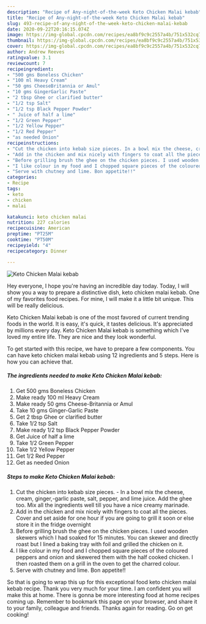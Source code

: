 ```yaml
---
description: "Recipe of Any-night-of-the-week Keto Chicken Malai kebab"
title: "Recipe of Any-night-of-the-week Keto Chicken Malai kebab"
slug: 493-recipe-of-any-night-of-the-week-keto-chicken-malai-kebab
date: 2020-09-22T20:16:15.074Z
image: https://img-global.cpcdn.com/recipes/ea8bf9c9c2557a4b/751x532cq70/keto-chicken-malai-kebab-recipe-main-photo.jpg
thumbnail: https://img-global.cpcdn.com/recipes/ea8bf9c9c2557a4b/751x532cq70/keto-chicken-malai-kebab-recipe-main-photo.jpg
cover: https://img-global.cpcdn.com/recipes/ea8bf9c9c2557a4b/751x532cq70/keto-chicken-malai-kebab-recipe-main-photo.jpg
author: Andrew Reeves
ratingvalue: 3.1
reviewcount: 7
recipeingredient:
- "500 gms Boneless Chicken"
- "100 ml Heavy Cream"
- "50 gms CheeseBritannia or Amul"
- "10 gms GingerGarlic Paste"
- "2 tbsp Ghee or clarified butter"
- "1/2 tsp Salt"
- "1/2 tsp Black Pepper Powder"
- " Juice of half a lime"
- "1/2 Green Pepper"
- "1/2 Yellow Pepper"
- "1/2 Red Pepper"
- "as needed Onion"
recipeinstructions:
- "Cut the chicken into kebab size pieces. In a bowl mix the cheese, cream, ginger,-garlic paste, salt, pepper, and lime juice. Add the ghee too. Mix all the ingredients well till you have a nice creamy marinade."
- "Add in the chicken and mix nicely with fingers to coat all the pieces. Cover and set aside for one hour if you are going to grill it soon or else store it in the fridge overnight"
- "Before grilling brush the ghee on the chicken pieces. I used wooden skewers which I had soaked for 15 minutes. You can skewer and directly roast but I lined a baking tray with foil and grilled the chicken on it."
- "I like colour in my food and I chopped square pieces of the coloured peppers and onion and skewered them with the half cooked chicken. I then roasted them on a grill in the oven to get the charred colour."
- "Serve with chutney and lime. Bon appetite!!"
categories:
- Recipe
tags:
- keto
- chicken
- malai

katakunci: keto chicken malai 
nutrition: 227 calories
recipecuisine: American
preptime: "PT25M"
cooktime: "PT50M"
recipeyield: "4"
recipecategory: Dinner

---
```



![Keto Chicken Malai kebab](https://img-global.cpcdn.com/recipes/ea8bf9c9c2557a4b/751x532cq70/keto-chicken-malai-kebab-recipe-main-photo.jpg)

Hey everyone, I hope you're having an incredible day today. Today, I will show you a way to prepare a distinctive dish, keto chicken malai kebab. One of my favorites food recipes. For mine, I will make it a little bit unique. This will be really delicious.

Keto Chicken Malai kebab is one of the most favored of current trending foods in the world. It is easy, it's quick, it tastes delicious. It's appreciated by millions every day. Keto Chicken Malai kebab is something which I've loved my entire life. They are nice and they look wonderful.




To get started with this recipe, we have to prepare a few components. You can have keto chicken malai kebab using 12 ingredients and 5 steps. Here is how you can achieve that.

<!--inarticleads1-->

##### The ingredients needed to make Keto Chicken Malai kebab:

1. Get 500 gms Boneless Chicken
1. Make ready 100 ml Heavy Cream
1. Make ready 50 gms Cheese-Britannia or Amul
1. Take 10 gms Ginger-Garlic Paste
1. Get 2 tbsp Ghee or clarified butter
1. Take 1/2 tsp Salt
1. Make ready 1/2 tsp Black Pepper Powder
1. Get  Juice of half a lime
1. Take 1/2 Green Pepper
1. Take 1/2 Yellow Pepper
1. Get 1/2 Red Pepper
1. Get as needed Onion




<!--inarticleads2-->

##### Steps to make Keto Chicken Malai kebab:

1. Cut the chicken into kebab size pieces. - In a bowl mix the cheese, cream, ginger,-garlic paste, salt, pepper, and lime juice. Add the ghee too. Mix all the ingredients well till you have a nice creamy marinade.
1. Add in the chicken and mix nicely with fingers to coat all the pieces. Cover and set aside for one hour if you are going to grill it soon or else store it in the fridge overnight
1. Before grilling brush the ghee on the chicken pieces. I used wooden skewers which I had soaked for 15 minutes. You can skewer and directly roast but I lined a baking tray with foil and grilled the chicken on it.
1. I like colour in my food and I chopped square pieces of the coloured peppers and onion and skewered them with the half cooked chicken. I then roasted them on a grill in the oven to get the charred colour.
1. Serve with chutney and lime. Bon appetite!!




So that is going to wrap this up for this exceptional food keto chicken malai kebab recipe. Thank you very much for your time. I am confident you will make this at home. There is gonna be more interesting food at home recipes coming up. Remember to bookmark this page on your browser, and share it to your family, colleague and friends. Thanks again for reading. Go on get cooking!

